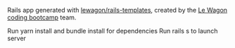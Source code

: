 Rails app generated with [lewagon/rails-templates](https://github.com/lewagon/rails-templates), created by the [Le Wagon coding bootcamp](https://www.lewagon.com) team.


Run yarn install and bundle install for dependencies
Run rails s to launch server
